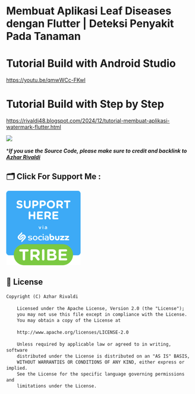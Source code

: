 # Membuat Aplikasi Leaf Diseases dengan Flutter | Deteksi Penyakit Pada Tanaman

# Tutorial Build with Android Studio
https://youtu.be/qmwWCc-FKwI

# Tutorial Build with Step by Step
https://rivaldi48.blogspot.com/2024/12/tutorial-membuat-aplikasi-watermark-flutter.html

<img src="https://blogger.googleusercontent.com/img/b/R29vZ2xl/AVvXsEh9mmE86qcttwoxIUSS_bohOd3YMZ5I4NfjVwTc3OnRzNILrXew2UQ2sm7FyXB0TzMFrHRwiVAmt6U5vdJstgLkLoLAnSetI3dgXutCv3xM-KptiICAs-JKgrnhdRK4JCo8sUlyjMpxZGs9nH3TTBTOE1UyrTQ3DV5j0GtgJxiLTCYQn8rqVIUFh69rXuDB/s1280/Tutorial%20Membuat%20Aplikasi%20Watermark%20Image%20dengan%20Flutter.png" data-canonical-src="https://rivaldi48.blogspot.com/2024/12/tutorial-membuat-aplikasi-watermark-flutter.html" style="max-width:100%;">

****If you use the Source Code, please make sure to credit and backlink to [Azhar Rivaldi](https://rivaldi48.blogspot.com/)***

## 🗂 Click For Support Me :
<a href="https://sociabuzz.com/azharrvldi_/donate"> 
<img src="https://github.com/AzharRivaldi/AzharRivaldi/blob/master/Support%20Here.png" width="200" height="200"></a>

## 📄 License

```
Copyright (C) Azhar Rivaldi

    Licensed under the Apache License, Version 2.0 (the "License");
    you may not use this file except in compliance with the License.
    You may obtain a copy of the License at

    http://www.apache.org/licenses/LICENSE-2.0

    Unless required by applicable law or agreed to in writing, software
    distributed under the License is distributed on an "AS IS" BASIS,
    WITHOUT WARRANTIES OR CONDITIONS OF ANY KIND, either express or implied.
    See the License for the specific language governing permissions and
    limitations under the License.

```


